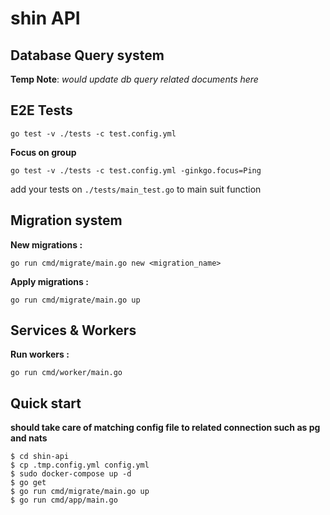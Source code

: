 # shin API

## Database Query system
**Temp Note**: *would update db query related documents here*

## E2E Tests
```
go test -v ./tests -c test.config.yml

```
**Focus on group**
```
go test -v ./tests -c test.config.yml -ginkgo.focus=Ping
```

add your tests on `./tests/main_test.go` to main suit function


## Migration system
 **New migrations :**
 ```
 go run cmd/migrate/main.go new <migration_name>
 ```
 **Apply migrations :**
 ```
 go run cmd/migrate/main.go up
 ```


## Services & Workers
 **Run workers :**
 ```
 go run cmd/worker/main.go
 ```


## Quick start
**should take care of matching config file to related connection such as pg and nats**
```
$ cd shin-api
$ cp .tmp.config.yml config.yml
$ sudo docker-compose up -d
$ go get
$ go run cmd/migrate/main.go up
$ go run cmd/app/main.go
``` 
